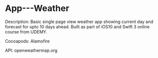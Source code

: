 # App---Weather

Description: Basic single page view weather app showing current day and forecast for upto 10 days ahead. Built as part of iOS10 and Swift 3 online course from UDEMY.

Cocoapods:
Alamofire

API:
openweathermap.org


